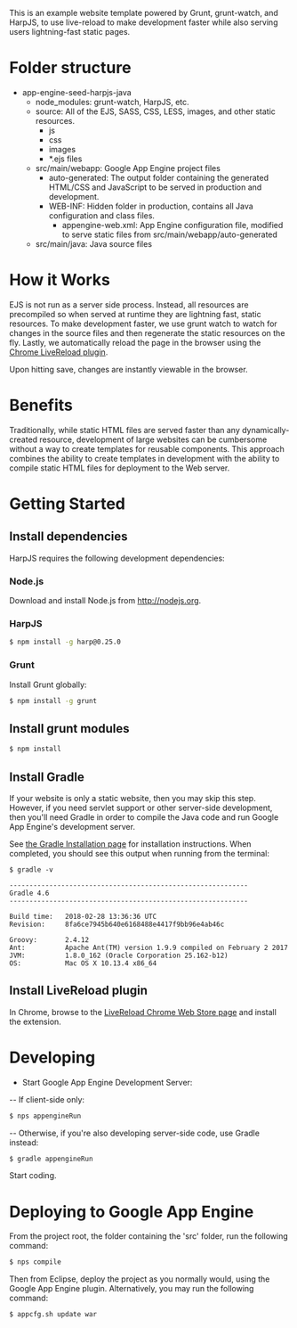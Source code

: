 This is an example website template powered by Grunt, grunt-watch, and HarpJS, to use live-reload to make development faster while also serving users lightning-fast static pages.

# Folder structure

 - app-engine-seed-harpjs-java
   - node_modules: grunt-watch, HarpJS, etc.
   - source: All of the EJS, SASS, CSS, LESS, images, and other static resources.
      - js
      - css
      - images
      - *.ejs files
   - src/main/webapp: Google App Engine project files
      - auto-generated: The output folder containing the generated HTML/CSS and JavaScript to be served in production and development.
      - WEB-INF: Hidden folder in production, contains all Java configuration and class files.
        - appengine-web.xml: App Engine configuration file, modified to serve static files from src/main/webapp/auto-generated
   - src/main/java: Java source files


# How it Works

EJS is not run as a server side process. Instead, all resources are precompiled so when served at runtime they are lightning fast, static resources. To make development faster, we use grunt watch to watch for changes in the source files and then regenerate the static resources on the fly.  Lastly, we automatically reload the page in the browser using the [Chrome LiveReload plugin](https://chrome.google.com/webstore/detail/livereload/jnihajbhpnppcggbcgedagnkighmdlei?hl=en).

Upon hitting save, changes are instantly viewable in the browser.

# Benefits

Traditionally, while static HTML files are served faster than any dynamically-created resource, development of large websites can be cumbersome without a way to create templates for reusable components. This approach combines the ability to create templates in development with the ability to compile static HTML files for deployment to the Web server.


# Getting Started

## Install dependencies

HarpJS requires the following development dependencies:

### Node.js

Download and install Node.js from http://nodejs.org.


### HarpJS

```bash
$ npm install -g harp@0.25.0
```

### Grunt

Install Grunt globally:

```bash
$ npm install -g grunt
```

## Install grunt modules

```bash
$ npm install
```

## Install Gradle

If your website is only a static website, then you may skip this step. However, if you need servlet support or other server-side development, then you'll need Gradle in order
to compile the Java code and run Google App Engine's development server.

See [the Gradle Installation page](https://gradle.org/install/) for installation instructions. When completed, you should see this output when running from the terminal:

```
$ gradle -v

------------------------------------------------------------
Gradle 4.6
------------------------------------------------------------

Build time:   2018-02-28 13:36:36 UTC
Revision:     8fa6ce7945b640e6168488e4417f9bb96e4ab46c

Groovy:       2.4.12
Ant:          Apache Ant(TM) version 1.9.9 compiled on February 2 2017
JVM:          1.8.0_162 (Oracle Corporation 25.162-b12)
OS:           Mac OS X 10.13.4 x86_64
```

## Install LiveReload plugin

In Chrome, browse to the [LiveReload Chrome Web Store page](https://chrome.google.com/webstore/detail/livereload/jnihajbhpnppcggbcgedagnkighmdlei?hl=en) and install the extension.

# Developing

- Start Google App Engine Development Server:

-- If client-side only:

```bash
$ nps appengineRun
```

-- Otherwise, if you're also developing server-side code, use Gradle instead:

```bash
$ gradle appengineRun
```

Start coding.  


# Deploying to Google App Engine

From the project root, the folder containing the 'src' folder, run the following command:

```bash
$ nps compile
```

Then from Eclipse, deploy the project as you normally would, using the Google App Engine plugin.  Alternatively, you may run the following command:

```bash
$ appcfg.sh update war
```
